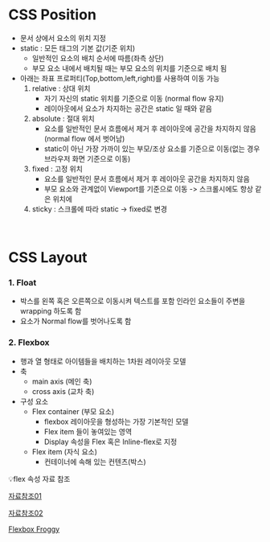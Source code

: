 # CSS Position

- 문서 상에서 요소의 위치 지정
- static : 모든 태그의 기본 값(기준 위치)
  - 일반적인 요소의 배치 순서에 따름(좌측 상단)
  - 부모 요소 내에서 배치될 때는 부모 요소의 위치를 기준으로 배치 됨 
- 아래는 좌표 프로퍼티(Top,bottom,left,right)를 사용하여 이동 가능
  1. relative : 상대 위치
     - 자기 자신의 static 위치를 기준으로 이동 (normal flow 유지)
     - 레이아웃에서 요소가 차지하는 공간은 static 일 때와 같음 
  2. absolute : 절대 위치 
     - 요소를 일반적인 문서 흐름에서 제거 후 레이아웃에 공간을 차지하지 않음(normal flow 에서 벗어남)
     - static이 아닌 가장 가까이 있는 부모/조상 요소를 기준으로 이동(없는 경우 브라우저 화면 기준으로 이동)
  3. fixed : 고정 위치 
     - 요소를 일반적인 문서 흐름에서 제거 후 레이아웃 공간을 차지하지 않음 
     - 부모 요소와 관계없이 Viewport를 기준으로 이동 -> 스크롤시에도 항상 같은 위치에 
  4. sticky : 스크롤에 따라 static -> fixed로 변경 

<br>

# CSS Layout

### 1. Float

- 박스를 왼쪽 혹은 오른쪽으로 이동시켜 텍스트를 포함 인라인 요소들이 주변을 wrapping 하도록 함 
- 요소가 Normal flow를 벗어나도록 함 

### 2. Flexbox

- 행과 열 형태로 아이템들을 배치하는 1차원 레이아웃 모델
- 축 
  - main axis (메인 축)
  - cross axis (교차 축)
- 구성 요소
  - Flex container (부모 요소)
    - flexbox 레이아웃을 형성하는 가장 기본적인 모델
    - Flex item 들이 놓여있는 영역
    - Display 속성을 Flex 혹은 Inline-flex로 지정 
  - Flex item (자식 요소)
    - 컨테이너에 속해 있는 컨텐츠(박스)



💡flex 속성 자료 참조 

[자료참조01](https://studiomeal.com/archives/197)

[자료참조02](https://wooncloud.tistory.com/10)

[Flexbox Froggy](https://flexboxfroggy.com/#ko)